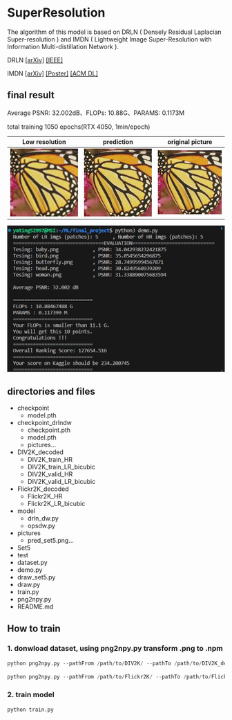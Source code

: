 # SuperResolution

The algorithm of this model is based on 
DRLN ( Densely Residual Laplacian Super-resolution ) and 
IMDN ( Lightweight Image Super-Resolution with Information Multi-distillation Network ).

DRLN
[[arXiv]](https://arxiv.org/abs/1906.12021)
[[IEEE]](https://www.computer.org/csdl/journal/tp/5555/01/09185010/1mNmSufHH8c)

IMDN 
[[arXiv]](https://arxiv.org/pdf/1909.11856v1.pdf)
[[Poster]](https://github.com/Zheng222/IMDN/blob/master/images/acmmm19_poster.pdf)
[[ACM DL]](https://dl.acm.org/doi/10.1145/3343031.3351084)



## final result
Average PSNR: 32.002dB、FLOPs: 10.88G、PARAMS: 0.1173M

total training 1050 epochs(RTX 4050, 1min/epoch)

| Low resolution | prediction | original picture |
| ------- | ------- | ------- |
| ![Low resolution](./pictures/2_lq.png) | ![prediction](./pictures/2_pred.png) | ![original picture](./pictures/2_gt.png) |

![performance image](./pictures/performance.png)

## directories and files
- checkpoint
  - model.pth
- checkpoint_drlndw
  - checkpoint.pth
  - model.pth
  - pictures...
- DIV2K_decoded
  - DIV2K_train_HR
  - DIV2K_train_LR_bicubic
  - DIV2K_valid_HR
  - DIV2K_valid_LR_bicubic
- Flickr2K_decoded
  - Flickr2K_HR
  - Flickr2K_LR_bicubic
- model
  - drln_dw.py
  - opsdw.py
- pictures
  - pred_set5.png...
- Set5
- test
- dataset.py
- demo.py
- draw_set5.py
- draw.py
- train.py
- png2npy.py
- README.md

## How to train

### 1. donwload dataset, using png2npy.py transform .png to .npm
```python
python png2npy.py --pathFrom /path/to/DIV2K/ --pathTo /path/to/DIV2K_decoded/
```
```python
python png2npy.py --pathFrom /path/to/Flickr2K/ --pathTo /path/to/Flickr2K_decoded/
```
### 2. train model
```python
python train.py
```
